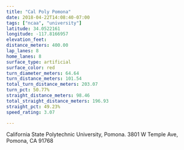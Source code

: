 ```yaml
---
title: "Cal Poly Pomona"
date: 2018-04-22T14:08:40-07:00
tags: ["ncaa", "university"]
latitude: 34.0522161
longitude: -117.8166957
elevation_feet:
distance_meters: 400.00
lap_lanes: 8
home_lanes: 8
surface_type: artificial
surface_color: red
turn_diameter_meters: 64.64
turn_distance_meters: 101.54
total_turn_distance_meters: 203.07
turn_pct: 50.77%
straight_distance_meters: 98.46
total_straight_distance_meters: 196.93
straight_pct: 49.23%
speed_rating: 3.07

---
```


California State Polytechnic University, Pomona. 3801 W Temple Ave, Pomona, CA 91768
<!--more-->
